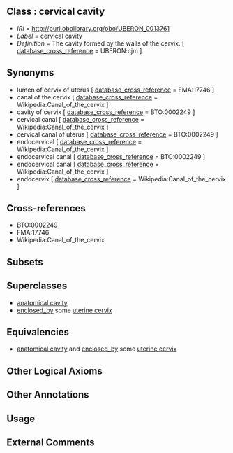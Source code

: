 
## Class : cervical cavity

 * *IRI* = http://purl.obolibrary.org/obo/UBERON_0013761
 * *Label* = cervical cavity
 * *Definition* = The cavity formed by the walls of the cervix. [ [database_cross_reference](../../ef/oboInOwl#hasDbXref.md) = UBERON:cjm ]

## Synonyms

 * lumen of cervix of uterus [ [database_cross_reference](../../ef/oboInOwl#hasDbXref.md) = FMA:17746 ]
 * canal of the cervix [ [database_cross_reference](../../ef/oboInOwl#hasDbXref.md) = Wikipedia:Canal_of_the_cervix ]
 * cavity of cervix [ [database_cross_reference](../../ef/oboInOwl#hasDbXref.md) = BTO:0002249 ]
 * cervical canal [ [database_cross_reference](../../ef/oboInOwl#hasDbXref.md) = Wikipedia:Canal_of_the_cervix ]
 * cervical canal of uterus [ [database_cross_reference](../../ef/oboInOwl#hasDbXref.md) = BTO:0002249 ]
 * endocervical [ [database_cross_reference](../../ef/oboInOwl#hasDbXref.md) = Wikipedia:Canal_of_the_cervix ]
 * endocervical canal [ [database_cross_reference](../../ef/oboInOwl#hasDbXref.md) = BTO:0002249 ]
 * endocervical canal [ [database_cross_reference](../../ef/oboInOwl#hasDbXref.md) = Wikipedia:Canal_of_the_cervix ]
 * endocervix [ [database_cross_reference](../../ef/oboInOwl#hasDbXref.md) = Wikipedia:Canal_of_the_cervix ]

## Cross-references

 * BTO:0002249
 * FMA:17746
 * Wikipedia:Canal_of_the_cervix

## Subsets


## Superclasses

 * [anatomical cavity](../../UBERON/53/UBERON_0002553.md)
 * [enclosed_by](../../core#enclosed/by/core#enclosed_by.md) some [uterine cervix](../../UBERON/02/UBERON_0000002.md)

## Equivalencies

 * [anatomical cavity](../../UBERON/53/UBERON_0002553.md) and [enclosed_by](../../core#enclosed/by/core#enclosed_by.md) some [uterine cervix](../../UBERON/02/UBERON_0000002.md)

## Other Logical Axioms


## Other Annotations


## Usage


## External Comments

